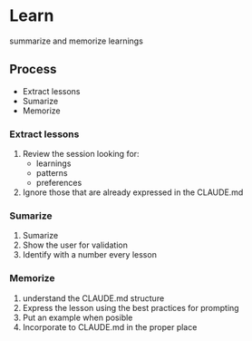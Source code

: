 # Learn
summarize and memorize learnings

## Process
- Extract lessons
- Sumarize
- Memorize

### Extract lessons
1. Review the session looking for:
   - learnings
   - patterns
   - preferences
2. Ignore those that are already expressed in the CLAUDE.md

### Sumarize
1. Sumarize
2. Show the user for validation
3. Identify with a number every lesson
   
### Memorize
1. understand the CLAUDE.md structure
2. Express the lesson using the best practices for prompting
3. Put an example when posible
4. Incorporate to CLAUDE.md in the proper place
   